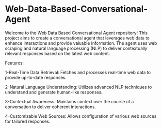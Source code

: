 # Web-Data-Based-Conversational-Agent

Welcome to the Web Data Based Conversational Agent repository! This project aims to create a conversational agent that leverages web data to enhance interactions and provide valuable information. The agent uses web scraping and natural language processing (NLP) to deliver contextually relevant responses based on the latest web content.

Features:

1-Real-Time Data Retrieval: Fetches and processes real-time web data to provide up-to-date responses.

2-Natural Language Understanding: Utilizes advanced NLP techniques to understand and generate human-like responses.

3-Contextual Awareness: Maintains context over the course of a conversation to deliver coherent interactions.

4-Customizable Web Sources: Allows configuration of various web sources for tailored responses.
